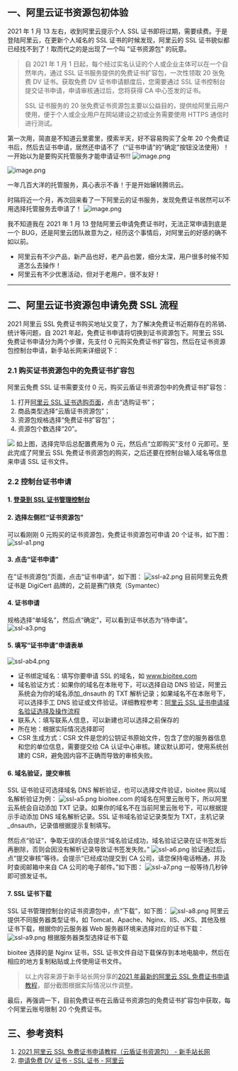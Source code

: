## 一、阿里云证书资源包初体验

2021 年 1 月 13 左右，收到阿里云提示个人 SSL 证书即将过期，需要续费。于是登陆阿里云，在更新个人域名的 SSL 证书的时候发现，阿里云的 SSL 证书貌似都已经找不到了！取而代之的是出现了一个叫 "证书资源包" 的玩意。

> 自 2021 年 1 月 1 日起，每个经过实名认证的个人或企业主体可以在一个自然年内，通过 SSL 证书服务提供的免费证书扩容包，一次性领取 20 张免费 DV 证书。获取免费 DV 证书申请额度后，您需要通过 SSL 证书控制台提交证书申请，申请审核通过后，您将获得 CA 中心签发的证书。
>
> SSL 证书服务的 20 张免费证书资源包主要以公益目的，提供给阿里云用户使用，便于个人或企业用户在网站建设之初或业务需要使用 HTTPS 通信时进行测试。

第一次用，简直是不知道云里雾里，摸索半天，好不容易购买了全年 20 个免费证书后，然后去证书申请，居然还申请不了（“证书申请”的“确定”按钮没法使用）！一开始以为是要购买托管服务才能申请证书!!!
![image.png](https://shub-1251708715.cos.ap-guangzhou.myqcloud.com/elog-docs-images/Fh9XxUTOzpm7ODLrFMOxuZKFMbe8.png)

![image.png](https://shub-1251708715.cos.ap-guangzhou.myqcloud.com/elog-docs-images/Fv8YFe2-94-nd9Ey03W_oRCdzRtU.png)

一年几百大洋的托管服务，真心表示不香！于是开始辗转腾讯云。

时隔将近一个月，再次回来看了一下阿里云的证书服务，发现免费证书居然可以不用选择托管服务去申请了！
![image.png](https://shub-1251708715.cos.ap-guangzhou.myqcloud.com/elog-docs-images/Frh19NzvvWh0LbVn-ngEPHxzkehj.png)

我不知道我在 2021 年 1 月 13 登陆阿里云申请免费证书时，无法正常申请到底是一个 BUG，还是阿里云团队故意为之，经历这个事情后，对阿里云的好感的确不如以前。

- 阿里云有不少产品，新产品也好，老产品也罢，细分太深，用户很多时候不知道怎么去操作！
- 阿里云有不少优惠活动，但对于老用户，很不友好！

---

## 二、阿里云证书资源包申请免费 SSL 流程

2021 阿里云 SSL 免费证书购买地址又变了，为了解决免费证书近期存在的吊销、统计等问题，自 2021 年起，免费证书申请将切换到证书资源包下。阿里云 SSL 免费证书申请分为两个步骤，先支付 0 元购买免费证书扩容包，然后在证书资源包控制台申请，新手站长网来详细说下：

### 2.1 购买证书资源包中的免费证书扩容包

阿里云免费 SSL 证书需要支付 0 元，购买云盾证书资源包中的免费证书扩容包：

1. 打开[阿里云 SSL 证书选购页面](https://www.xinshouzhanzhang.com/url/cas/)，点击“选购证书”；
2. 商品类型选择“云盾证书资源包”；
3. 资源包规格选择“免费证书扩容包”；
4. 资源包个数选择“20”。

![](https://shub-1251708715.cos.ap-guangzhou.myqcloud.com/elog-docs-images/Fh34XBDHG0Gs75WwWejtaNOE7EST.jpeg)
如上图，选择完毕后总配置费用为 0 元，然后点“立即购买”支付 0 元即可。至此完成了阿里云 SSL 免费证书资源包的购买，之后还要在控制台输入域名等信息来申请 SSL 证书文件。

### 2.2 控制台证书申请

#### 1. [登录到 SSL 证书管理控制台](https://www.xinshouzhanzhang.com/url/console_ssl/)

#### 2. 选择左侧栏“证书资源包”

可以看刚刚 0 元购买的证书资源包，免费证书资源包可申请 20 个证书，如下图：
![ssl-a1.png](https://shub-1251708715.cos.ap-guangzhou.myqcloud.com/elog-docs-images/FnXFAAt1SQa-vW6EEtWtKjgiyeih.png)

#### 3. 点击“证书申请”

在"证书资源包"页面，点击“证书申请”，如下图：
![ssl-a2.png](https://shub-1251708715.cos.ap-guangzhou.myqcloud.com/elog-docs-images/Fo2x9I6aA-ffDAkksfk5-S6NJyCS.png)
目前阿里云免费证书是 DigiCert 品牌的，之前是赛门铁克（Symantec）

#### 4. 证书申请

规格选择“单域名”，然后点“确定”，可以看到证书状态为“待申请”。
![ssl-a3.png](https://shub-1251708715.cos.ap-guangzhou.myqcloud.com/elog-docs-images/FlC106GjmAbp1UQKHnijk_UvLbwB.png)

#### 5. 填写“证书申请”申请表单

![ssl-ab4.png](https://shub-1251708715.cos.ap-guangzhou.myqcloud.com/elog-docs-images/FrMY9jAF5zTvuq9-4H5FbvMC0Lew.png)

- 证书绑定域名：填写你要申请 SSL 的域名，如 www.bioitee.com
- 域名验证方式：如果你的域名在本账号下，可以选择自动 DNS 验证，阿里云系统会为你的域名添加\_dnsauth 的 TXT 解析记录；如果域名不在本账号下，可以选择手工 DNS 验证或文件验证。详细教程参考：[阿里云 SSL 证书申请域名验证选择及操作流程](https://www.xinshouzhanzhang.com/sslyumingyanzheng.html)
- 联系人：填写联系人信息，可以新建也可以选择之前保存的
- 所在地：根据实际情况选择即可
- CSR 生成方式：CSR 文件是您的公钥证书原始文件，包含了您的服务器信息和您的单位信息，需要提交给 CA 认证中心审核。建议默认即可，使用系统创建的 CSR，避免因内容不正确而导致的审核失败。

#### 6. 域名验证，提交审核

SSL 证书验证可选择域名 DNS 解析验证，也可以选择文件验证，bioitee 网以域名解析验证为例：
![ssl-a5.png](https://shub-1251708715.cos.ap-guangzhou.myqcloud.com/elog-docs-images/FiUAVNGwpJg6c1ppTuq6Y0OEOOSy.png)
bioitee.com 的域名在阿里云账号下，所以阿里云系统会自动添加 TXT 记录。如果你的域名不在当前阿里云账号下，可以根据提示手动添加 DNS 域名解析记录。SSL 证书域名验证记录类型为 TXT，主机记录\_dnsauth，记录值根据提示复制填写。

然后点“验证”，争取无误的话会提示“域名验证成功，域名验证记录在证书签发后再删除，否则会因没有解析记录导致证书签发失败。”
![ssl-a6.png](https://shub-1251708715.cos.ap-guangzhou.myqcloud.com/elog-docs-images/FrHWgw8nYqq2nW_zubQh5eHVvVZx.png)
验证通过后，点“提交审核”等待。会提示“已经成功提交到 CA 公司，请您保持电话畅通，并及时查阅邮箱中来自 CA 公司的电子邮件。”如下图：
![ssl-a7.png](https://shub-1251708715.cos.ap-guangzhou.myqcloud.com/elog-docs-images/FqjIguMS5C1ONXj4fTsdCHRWpLvW.png)
一般等待几秒钟即可颁发证书。

#### 7. SSL 证书下载

SSL 证书管理控制台的证书资源包中，点“下载”，如下图：
![ssl-a8.png](https://shub-1251708715.cos.ap-guangzhou.myqcloud.com/elog-docs-images/FnM78tOEfxzOiguid0ZHPxxOi7ou.png)
阿里云提供不同服务器类型证书，如 Tomcat、Apache、Nginx、IIS、JKS、其他及根证书下载，根据你的云服务器 Web 服务器环境来选择对应的证书下载：
![ssl-a9.png](https://shub-1251708715.cos.ap-guangzhou.myqcloud.com/elog-docs-images/Fl-G45cOe76TjkUSP8XN-ybh2a80.png)
根据服务器类型选择证书下载

bioitee 选择的是 Nginx 证书，SSL 证书文件自动下载保存到本地电脑中，然后在相应的地方复制粘贴或上传使用证书文件。

> 以上内容来源于新手站长网分享的[2021 年最新的阿里云 SSL 免费证书申请教程](https://www.xinshouzhanzhang.com/aliyunssl2021.html)，部分截图根据实际情况以作调整。

最后，再强调一下，目前免费证书在云盾证书资源包的免费证书扩容包中获取，每个阿里云账号限制 20 个免费证书。

## 三、参考资料

1. [2021 阿里云 SSL 免费证书申请教程（云盾证书资源包） - 新手站长网](https://www.xinshouzhanzhang.com/aliyunssl2021.html)
2. [申请免费 DV 证书 - SSL 证书 - 阿里云](https://help.aliyun.com/document_detail/156645.html)
